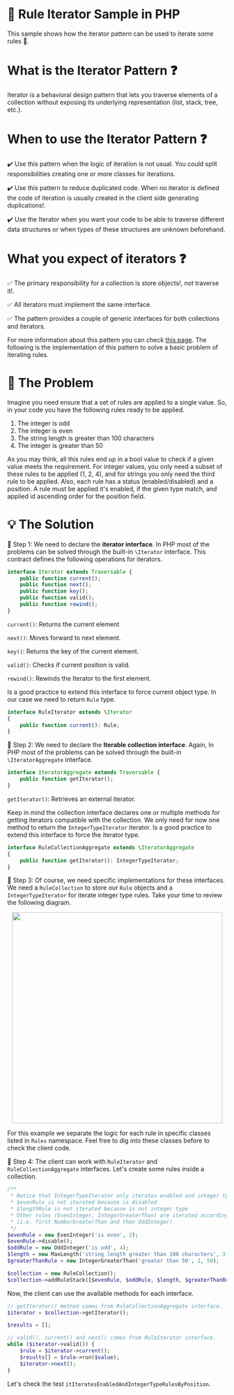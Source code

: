# :pushpin: Rule Iterator Sample in PHP

This sample shows how the iterator pattern can be used to iterate some rules :pencil:.

# What is the Iterator Pattern :question:

Iterator is a behavioral design pattern that lets you traverse elements of a collection without exposing its underlying representation (list, stack, tree, etc.).

# When to use the Iterator Pattern :question:

:heavy_check_mark: Use this pattern when the logic of iteration is not usual. You could split responsibilities creating one or more classes for iterations.

:heavy_check_mark: Use this pattern to reduce duplicated code. When no iterator is defined the code of iteration is usually created in the client side generating duplications!.

:heavy_check_mark: Use the Iterator when you want your code to be able to traverse different data structures or when types of these structures are unknown beforehand.

# What you expect of iterators :question:

:white_check_mark: The primary responsibility for a collection is store objects!, not traverse it!.

:white_check_mark: All iterators must implement the same interface.

:white_check_mark: The pattern provides a couple of generic interfaces for both collections and iterators.

For more information about this pattern you can check [this page](https://refactoring.guru/design-patterns/iterator).
The following is the implementation of this pattern to solve a basic problem of iterating rules.

# :paperclip: The Problem

Imagine you need ensure that a set of rules are applied to a single value. So, in your code you have the following rules ready to be applied. 

1) The integer is odd
2) The integer is even
3) The string length is greater than 100 characters
4) The integer is greater than 50

As you may think, all this rules end up in a bool value to check if a given value meets the requirement. For integer values,
you only need a subset of these rules to be applied (1, 2, 4), and for strings you only need the third rule to be applied.
Also, each rule has a status (enabled/disabled) and a position. A rule must be applied it's enabled, if the given type match, 
and applied id ascending order for the position field.

# :bulb: The Solution

:large_blue_diamond: Step 1: We need to declare the **iterator interface**.
In PHP most of the problems can be solved through the built-in `\Iterator` interface.
This contract defines the following operations for iterators.

```php
interface Iterator extends Traversable {
    public function current();
    public function next();
    public function key();
    public function valid();
    public function rewind();
}
```

`current()`: Returns the current element

`next()`: Moves forward to next element.

`key()`: Returns the key of the current element.

`valid()`: Checks if current position is valid.

`rewind()`: Rewinds the Iterator to the first element.

Is a good practice to extend this interface to force current object type. In our case we need to return `Rule` type.

```php
interface RuleIterator extends \Iterator
{
    public function current(): Rule;
}
```

:large_blue_diamond: Step 2: We need to declare the **Iterable collection interface**.
Again, In PHP most of the problems can be solved through the built-in `\IteratorAggregate` interface.

```php
interface IteratorAggregate extends Traversable {
    public function getIterator();
}
```

`getIterator()`: Retrieves an external iterator.

Keep in mind the collection interface declares one or multiple methods for getting iterators compatible with the collection.
We only need for now one method to return the `IntegerTypeIterator` iterator. Is a good practice to extend this interface to force
the iterator type.

```php
interface RuleCollectionAggregate extends \IteratorAggregate
{
    public function getIterator(): IntegerTypeIterator;
}
```

:large_blue_diamond: Step 3: Of course, we need specific implementations for these interfaces. We need a `RuleCollection` to store our `Rule` objects and
a `IntegerTypeIterator` for iterate integer type rules. Take your time to review the following diagram.

<p align="center"><img src="https://blog.pleets.org/img/articles/iterator_pattern_rules_sample.png" width="483"></p>

For this example we separate the logic for each rule in specific classes listed in `Rules` namespace. Feel free to dig into these classes
before to check the client code.

:large_blue_diamond: Step 4: The client can work with `RuleIterator` and `RuleCollectionAggregate` interfaces. Let's create some rules inside a collection.   

```php
/**
 * Notice that IntegerTypeIterator only iterates enabled and integer type rules by position. Then,
 * $evenRule is not iterated because is disabled
 * $lengthRule is not iterated because is not integer type
 * Other rules (EvenInteger, IntegerGreaterThan) are iterated according to position
 * (i.e. first NumberGreaterThan and then OddInteger)
 */
$evenRule = new EvenInteger('is even', 2);
$evenRule->disable();
$oddRule = new OddInteger('is odd', 4);
$length = new MaxLength('string length greater than 100 characters', 3, 100);
$greaterThanRule = new IntegerGreaterThan('greater than 50', 1, 50);

$collection = new RuleCollection();
$collection->addRuleStack([$evenRule, $oddRule, $length, $greaterThanRule]);
```

Now, the client can use the available methods for each interface.

```php
// getIterator() method comes from RuleCollectionAggregate interface.
$iterator = $collection->getIterator();

$results = [];

// valid(), current() and next() comes from RuleIterator interface.
while ($iterator->valid()) {
    $rule = $iterator->current();
    $results[] = $rule->run($value);
    $iterator->next();
}
```

Let's check the test `itIteratesEnabledAndIntegerTypeRulesByPosition`.